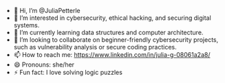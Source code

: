 - 👋 Hi, I’m @JuliaPetterle
- 👀 I’m interested in cybersecurity, ethical hacking, and securing digital systems.
- 🌱 I’m currently learning data structures and computer architecture.
- 💞️ I’m looking to collaborate on beginner-friendly cybersecurity projects, such as vulnerability analysis or secure coding practices.
- 📫 How to reach me: https://www.linkedin.com/in/julia-g-08061a2a8/
- 😄 Pronouns: she/her
- ⚡ Fun fact: I love solving logic puzzles

<!---
JuliaPetterle/JuliaPetterle is a ✨ special ✨ repository because its `README.md` (this file) appears on your GitHub profile.
You can click the Preview link to take a look at your changes.
--->

